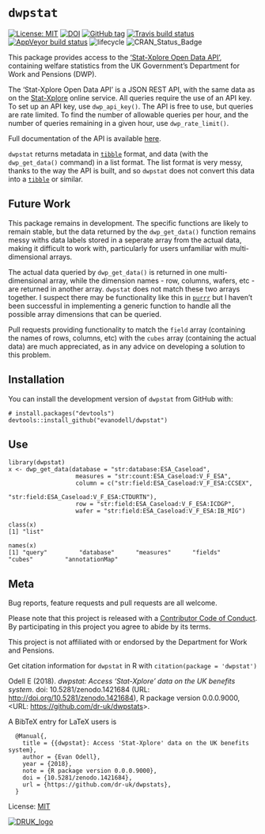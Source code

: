 
<!-- README.md is generated from README.Rmd. Please edit that file -->

# `dwpstat`

[![License:
MIT](https://img.shields.io/badge/License-MIT-blue.svg)](LICENSE.md)
[![DOI](https://zenodo.org/badge/DOI/10.5281/zenodo.1421684.svg)](https://doi.org/10.5281/zenodo.1421684)
[![GitHub
tag](https://img.shields.io/github/tag/dr-uk/dwpstat.svg)](https://github.com/dr-uk/dwpstat)
[![Travis build
status](https://travis-ci.org/dr-uk/dwpstat.svg?branch=master)](https://travis-ci.org/dr-uk/dwpstat)
[![AppVeyor build
status](https://ci.appveyor.com/api/projects/status/github/dr-uk/dwpstat?branch=master&svg=true)](https://ci.appveyor.com/project/dr-uk/dwpstat)
![lifecycle](https://img.shields.io/badge/lifecycle-experimental-red.svg)
![CRAN\_Status\_Badge](http://www.r-pkg.org/badges/version/dwpstat)

This package provides access to the [‘Stat-Xplore Open Data
API’](https://stat-xplore.dwp.gov.uk/webapi/online-help/Open-Data-API.html),
containing welfare statistics from the UK Government’s Department for
Work and Pensions (DWP).

The ‘Stat-Xplore Open Data API’ is a JSON REST API, with the same data
as on the [Stat-Xplore](https://stat-xplore.dwp.gov.uk/) online service.
All queries require the use of an API key. To set up an API key, use
`dwp_api_key()`. The API is free to use, but queries are rate limited.
To find the number of allowable queries per hour, and the number of
queries remaining in a given hour, use `dwp_rate_limit()`.

Full documentation of the API is available
[here](https://stat-xplore.dwp.gov.uk/webapi/online-help/Open-Data-API.html).

`dwpstat` returns metadata in
[`tibble`](https://cran.r-project.org/package=tibble) format, and data
(with the `dwp_get_data()` command) in a list format. The list format is
very messy, thanks to the way the API is built, and so `dwpstat` does
not convert this data into a
[`tibble`](https://cran.r-project.org/package=tibble) or similar.

## Future Work

This package remains in development. The specific functions are likely
to remain stable, but the data returned by the `dwp_get_data()` function
remains messy withs data labels stored in a seperate array from the
actual data, making it difficult to work with, particularly for users
unfamiliar with multi-dimensional arrays.

The actual data queried by `dwp_get_data()` is returned in one
multi-dimensional array, while the dimension names - row, columns,
wafers, etc - are returned in another array. `dwpstat` does not match
these two arrays together. I suspect there may be functionality like
this in [`purrr`](https://cran.r-project.org/package=purrr) but I
haven’t been successful in implementing a generic function to handle
all the possible array dimensions that can be queried.

Pull requests providing functionality to match the `field` array
(containing the names of rows, columns, etc) with the `cubes` array
(containing the actual data) are much appreciated, as in any advice on
developing a solution to this problem.

## Installation

You can install the development version of `dwpstat` from GitHub with:

    # install.packages("devtools")
    devtools::install_github("evanodell/dwpstat")

## Use

    library(dwpstat)
    x <- dwp_get_data(database = "str:database:ESA_Caseload",
                       measures = "str:count:ESA_Caseload:V_F_ESA",
                       column = c("str:field:ESA_Caseload:V_F_ESA:CCSEX",
                                  "str:field:ESA_Caseload:V_F_ESA:CTDURTN"),
                       row = "str:field:ESA_Caseload:V_F_ESA:ICDGP",
                       wafer = "str:field:ESA_Caseload:V_F_ESA:IB_MIG")
    
    class(x)
    [1] "list"
    
    names(x)
    [1] "query"         "database"      "measures"      "fields"        "cubes"         "annotationMap"

## Meta

Bug reports, feature requests and pull requests are all welcome.

Please note that this project is released with a [Contributor Code of
Conduct](CODE_OF_CONDUCT.md). By participating in this project you agree
to abide by its terms.

This project is not affiliated with or endorsed by the Department for
Work and Pensions.

Get citation information for `dwpstat` in R with `citation(package =
'dwpstat')`

Odell E (2018). *dwpstat: Access ‘Stat-Xplore’ data on the UK benefits
system*. doi: 10.5281/zenodo.1421684 (URL:
<http://doi.org/10.5281/zenodo.1421684>), R package version 0.0.0.9000,
\<URL: <https://github.com/dr-uk/dwpstats>\>.

A BibTeX entry for LaTeX users is

``` 
  @Manual{,
    title = {{dwpstat}: Access 'Stat-Xplore' data on the UK benefits system},
    author = {Evan Odell},
    year = {2018},
    note = {R package version 0.0.0.9000},
    doi = {10.5281/zenodo.1421684},
    url = {https://github.com/dr-uk/dwpstats},
  }
```

License:
[MIT](LICENSE.md)

[![DRUK\_logo](https://www.disabilityrightsuk.org/sites/default/files/logo.png)](https://www.disabilityrightsuk.org)
